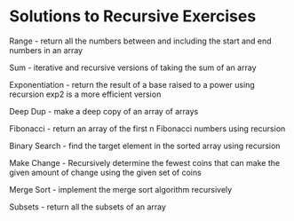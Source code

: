 # Solutions to Recursive Exercises

Range - return all the numbers between and including the start and end numbers
in an array

Sum - iterative and recursive versions of taking the sum of an array

Exponentiation - return the result of a base raised to a power using recursion
exp2 is a more efficient version

Deep Dup - make a deep copy of an array of arrays

Fibonacci - return an array of the first n Fibonacci numbers using recursion

Binary Search - find the target element in the sorted array using recursion

Make Change - Recursively determine the fewest coins that can make the given amount of change using the given set of coins

Merge Sort - implement the merge sort algorithm recursively

Subsets - return all the subsets of an array
